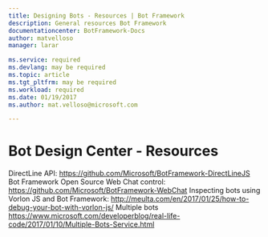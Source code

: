 ```yaml
---
title: Designing Bots - Resources | Bot Framework
description: General resources Bot Framework
documentationcenter: BotFramework-Docs
author: matvelloso
manager: larar

ms.service: required
ms.devlang: may be required
ms.topic: article
ms.tgt_pltfrm: may be required
ms.workload: required
ms.date: 01/19/2017
ms.author: mat.velloso@microsoft.com

---
```

# Bot Design Center - Resources




DirectLine API: https://github.com/Microsoft/BotFramework-DirectLineJS
Bot Framework Open Source Web Chat control: https://github.com/Microsoft/BotFramework-WebChat
Inspecting bots using Vorlon JS and Bot Framework: http://meulta.com/en/2017/01/25/how-to-debug-your-bot-with-vorlon-js/
Multiple bots https://www.microsoft.com/developerblog/real-life-code/2017/01/10/Multiple-Bots-Service.html
